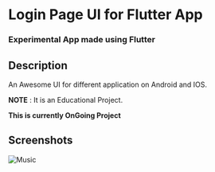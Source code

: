 # **Login Page UI for Flutter App**
### Experimental App made using Flutter
## Description
An Awesome UI for different application on Android and IOS.

**NOTE** : It is an Educational Project.

**This is currently OnGoing Project**

## Screenshots
![Music](https://user-images.githubusercontent.com/82898989/136272524-fa8ca8be-43a4-406c-bd94-7cef322ac5f9.png)
